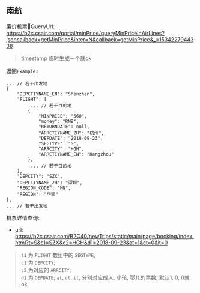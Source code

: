 ## 南航
廉价机票QueryUrl: https://b2c.csair.com/portal/minPrice/queryMinPriceInAirLines?jsoncallback=getMinPrice&inter=N&callback=getMinPrice&_=1534227944338

> timestamp 临时生成一个就ok

返回`Example1`
```
... // 若干出发地
{
    "DEPCTIYNAME_EN": "Shenzhen",
    "FLIGHT": [
        ..., // 若干目的地
        {
            "MINPRICE": "560",
            "money": "RMB",
            "RETURNDATE": null,
            "ARRCTIYNAME_ZH": "杭州",
            "DEPDATE": "2018-09-23",
            "SEGTYPE": "S",
            "ARRCITY": "HGH",
            "ARRCTIYNAME_EN": "Hangzhou"
        },
        ..., // 若干目的地
    ],
    "DEPCITY": "SZX",
    "DEPCTIYNAME_ZH": "深圳",
    "REGION_CODE": "HN",
    "REGION": "华南"
},
... // 若干出发地

```

机票详情查询: 

* url: https://b2c.csair.com/B2C40/newTrips/static/main/page/booking/index.html?t=S&c1=SZX&c2=HGH&d1=2018-09-23&at=1&ct=0&it=0
> `t1` 为 `FLIGHT` 数组中的 `SEGTYPE`;  
`c1` 为 `DEPCITY`;  
`c2` 为对应的 `ARRCITY`;  
`d1` 为 `DEPDATE`; 
`at`, `ct`, `it`, 分别对应成人, 小孩, 婴儿的票数, 默认1, 0, 0就ok
